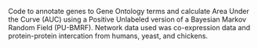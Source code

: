 Code to annotate genes to Gene Ontology terms and calculate Area Under the Curve (AUC) using a Positive Unlabeled version of a Bayesian Markov Random Field (PU-BMRF). Network data used was co-expression data and protein-protein intercation from humans, yeast, and chickens. 
